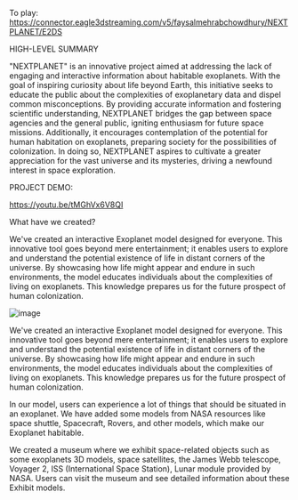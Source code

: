 
To play: https://connector.eagle3dstreaming.com/v5/faysalmehrabchowdhury/NEXTPLANET/E2DS


HIGH-LEVEL SUMMARY

"NEXTPLANET" is an innovative project aimed at addressing the lack of engaging and interactive information about habitable exoplanets. With the goal of inspiring curiosity about life beyond Earth, this initiative seeks to educate the public about the complexities of exoplanetary data and dispel common misconceptions. By providing accurate information and fostering scientific understanding, NEXTPLANET bridges the gap between space agencies and the general public, igniting enthusiasm for future space missions. Additionally, it encourages contemplation of the potential for human habitation on exoplanets, preparing society for the possibilities of colonization. In doing so, NEXTPLANET aspires to cultivate a greater appreciation for the vast universe and its mysteries, driving a newfound interest in space exploration.


PROJECT DEMO:

https://youtu.be/tMGhVx6V8QI

What have we created?

We've created an interactive Exoplanet model designed for everyone. This innovative tool goes beyond mere entertainment; it enables users to explore and understand the potential existence of life in distant corners of the universe. By showcasing how life might appear and endure in such environments, the model educates individuals about the complexities of living on exoplanets. This knowledge prepares us for the future prospect of human colonization.

![image](https://github.com/shamlimatrena/NextPlanet_Nasa_Space_Apps_2023/assets/66702149/776948ea-50ab-4cef-ba06-36604c13fcf5)

We've created an interactive Exoplanet model designed for everyone. This innovative tool goes beyond mere entertainment; it enables users to explore and understand the potential existence of life in distant corners of the universe. By showcasing how life might appear and endure in such environments, the model educates individuals about the complexities of living on exoplanets. This knowledge prepares us for the future prospect of human colonization.


In our model, users can experience a lot of things that should be situated in an exoplanet. We have added some models from NASA resources like space shuttle, Spacecraft, Rovers, and other models, which make our Exoplanet habitable.

We created a museum where we exhibit space-related objects such as some exoplanets 3D models, space satellites, the James Webb telescope, Voyager 2, ISS (International Space Station), Lunar module provided by NASA. Users can visit the museum and see detailed information about these Exhibit models.












